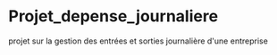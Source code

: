# Projet_depense_journaliere
projet sur la gestion des entrées et sorties journalière d'une entreprise
